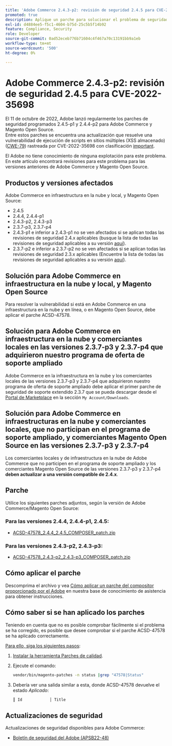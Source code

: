 ```yaml
---
title: 'Adobe Commerce 2.4.3-p2: revisión de seguridad 2.4.5 para CVE-2022-35698'
promoted: true
description: Aplique un parche para solucionar el problema de seguridad CWE-79 para Adobe Commerce 2.4.3-p2 - 2.4.5.
exl-id: d4884ee5-f5c1-4604-b75d-25c5b5f14b92
feature: Compliance, Security
role: Developer
source-git-commit: 0ad52eceb776b71604c4f467a70c13191bb9a1eb
workflow-type: tm+mt
source-wordcount: '500'
ht-degree: 0%

---
```


# Adobe Commerce 2.4.3-p2: revisión de seguridad 2.4.5 para CVE-2022-35698

El 11 de octubre de 2022, Adobe lanzó regularmente los parches de seguridad programados 2.4.5-p1 y 2.4.4-p2 para Adobe Commerce y Magento Open Source.<br>
Entre estos parches se encuentra una actualización que resuelve una vulnerabilidad de ejecución de scripts en sitios múltiples (XSS almacenado) ([CWE-79](https://cwe.mitre.org/data/definitions/79.html)) rastreada por CVE-2022-35698 con clasificación [important](https://helpx.adobe.com/security/severity-ratings.html).

El Adobe no tiene conocimiento de ninguna explotación para este problema.<br>
En este artículo encontrará revisiones para este problema para las versiones anteriores de Adobe Commerce y Magento Open Source.

## Productos y versiones afectados

Adobe Commerce en infraestructura en la nube y local, y Magento Open Source:

* 2.4.5
* 2.4.4, 2.4.4-p1
* 2.4.3-p2, 2.4.3-p3
* 2.3.7-p3, 2.3.7-p4
* 2.4.3-p1 e inferior a 2.4.3-p1 no se ven afectados si se aplican todas las revisiones de seguridad 2.4.x aplicables (busque la lista de todas las revisiones de seguridad aplicables a su versión [aquí](https://helpx.adobe.com/security/products/magento.html)).
* 2.3.7-p2 e inferior a 2.3.7-p2 no se ven afectados si se aplican todas las revisiones de seguridad 2.3.x aplicables (Encuentre la lista de todas las revisiones de seguridad aplicables a su versión [aquí](https://helpx.adobe.com/security/products/magento.html)).


## Solución para Adobe Commerce en infraestructura en la nube y local, y Magento Open Source

Para resolver la vulnerabilidad si está en Adobe Commerce en una infraestructura en la nube y en línea, o en Magento Open Source, debe aplicar el parche ACSD-47578.

## Solución para Adobe Commerce en infraestructura en la nube y comerciantes locales en las versiones 2.3.7-p3 y 2.3.7-p4 que adquirieron nuestro programa de oferta de soporte ampliado

Adobe Commerce en la infraestructura en la nube y los comerciantes locales de las versiones 2.3.7-p3 y 2.3.7-p4 que adquirieron nuestro programa de oferta de soporte ampliado debe aplicar el primer parche de seguridad de soporte extendido 2.3.7 que se pueda descargar desde el [Portal de Marketplace](https://marketplace.magento.com/) en la sección `My Account/Downloads`.

## Solución para Adobe Commerce en infraestructuras en la nube y comerciantes locales, que no participan en el programa de soporte ampliado, y comerciantes Magento Open Source en las versiones 2.3.7-p3 y 2.3.7-p4

Los comerciantes locales y de infraestructura en la nube de Adobe Commerce que no participen en el programa de soporte ampliado y los comerciantes Magento Open Source de las versiones 2.3.7-p3 y 2.3.7-p4 **deben actualizar a una versión compatible de 2.4.x**.

## Parche

Utilice los siguientes parches adjuntos, según la versión de Adobe Commerce/Magento Open Source:

### Para las versiones 2.4.4, 2.4.4-p1, 2.4.5:

* [ACSD-47578_2.4.4_2.4.5_COMPOSER_patch.zip](assets/ACSD-47578_2.4.4_2.4.5_COMPOSER_patch.zip)

### Para las versiones 2.4.3-p2, 2.4.3-p3:

* [ACSD-47578_2.4.3-p2_2.4.3-p3_COMPOSER_patch.zip](assets/ACSD-47578_2.4.3-p2_2.4.3-p3_COMPOSER_patch.zip)

## Cómo aplicar el parche

Descomprima el archivo y vea [Cómo aplicar un parche del compositor proporcionado por el Adobe](https://experienceleague.adobe.com/docs/commerce-knowledge-base/kb/how-to/how-to-apply-a-composer-patch-provided-by-magento.html) en nuestra base de conocimiento de asistencia para obtener instrucciones.

## Cómo saber si se han aplicado los parches

Teniendo en cuenta que no es posible comprobar fácilmente si el problema se ha corregido, es posible que desee comprobar si el parche ACSD-47578 se ha aplicado correctamente.

<u>Para ello, siga los siguientes pasos</u>:

1. [Instalar la herramienta Parches de calidad](https://experienceleague.adobe.com/docs/commerce-operations/tools/quality-patches-tool/usage.html).
1. Ejecute el comando:

   ```bash
   vendor/bin/magento-patches -n status |grep "47578|Status"
   ```

1. Debería ver una salida similar a esta, donde ACSD-47578 devuelve el estado *Aplicado*:

   ```bash
   ║ Id            │ Title                                                        │ Category        │ Origin                 │ Status      │ Details                                          ║ ║ N/A           │ ../m2-hotfixes/ACSD-47578__2.4.4_2.4.5_COMPOSER_patch.patch      │ Other           │ Local                  │ Applied     │ Patch type: Custom                                
   ```

## Actualizaciones de seguridad

Actualizaciones de seguridad disponibles para Adobe Commerce:

* [Boletín de seguridad del Adobe (APSB22-48)](https://helpx.adobe.com/security/products/magento/apsb22-48.html)

